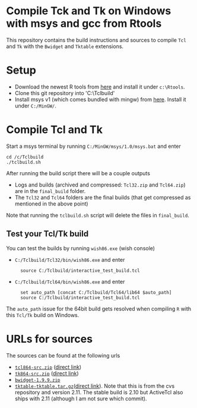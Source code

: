 
# Compile Tck and Tk on Windows with msys and gcc from Rtools

This repository contains the build instructions and sources to compile
`Tcl` and `Tk` with the `Bwidget` and `Tktable` extensions.

# Setup

* Download the newest R tools from
[here](https://cloud.r-project.org/bin/windows/Rtools/) and install it
under `c:\Rtools`.
* Clone this git repository into 'C:\Tclbuild'
* Install msys v1 (which comes bundled with mingw) from
  [here](http://www.mingw.org/). Install it under `C:/MinGW/`.

# Compile Tcl and Tk

Start a msys terminal by running `C:/MinGW/msys/1.0/msys.bat` and
enter

~~~
cd /c/Tclbuild
./tclbuild.sh
~~~

After running the build script there will be a couple outputs

* Logs and builds (archived and compressed: `Tcl32.zip` and
`Tcl64.zip`) are in the `final_build` folder.
* The `Tcl32` and `Tcl64` folders are the final builds (that get
  compressed as mentioned in the above point)

Note that running the `tclbuild.sh` script will delete the files in
`final_build`.

## Test your Tcl/Tk build

You can test the builds by running `wish86.exe` (wish console)

* `C:/Tclbuild/Tcl32/bin/wish86.exe` and enter

        source C:/Tclbuild/interactive_test_build.tcl

* `C:/Tclbuild/Tcl64/bin/wish86.exe` and enter

        set auto_path [concat C:/Tclbuild/Tcl64/lib64 $auto_path]
        source C:/Tclbuild/interactive_test_build.tcl

The `auto_path` issue for the 64bit build gets resolved when compiling
`R` with this `Tcl/Tk` build on Windows.


# URLs for sources

The sources can be found at the following urls

* [`tcl864-src.zip`](https://www.tcl.tk/software/tcltk/download.html) ([direct link](http://prdownloads.sourceforge.net/tcl/tcl864-src.zip))
* [`tk864-src.zip`](https://www.tcl.tk/software/tcltk/download.html) ([direct link](http://prdownloads.sourceforge.net/tcl/tk864-src.zip))
* [`bwidget-1.9.9.zip`](http://sourceforge.net/projects/tcllib/files/BWidget/)
* [`tktable-tktable.tar.gz`](http://tktable.cvs.sourceforge.net/viewvc/tktable/tktable/)([direct link](http://tktable.cvs.sourceforge.net/viewvc/tktable/tktable/?view=tar)). Note that
this is from the cvs repository and version 2.11. The stable build
is 2.10 but ActiveTcl also ships with 2.11 (although I am not sure
which commit).
